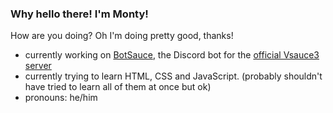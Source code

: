 ### Why hello there! I'm Monty!

How are you doing? Oh I'm doing pretty good, thanks!

- currently working on [BotSauce](https://www.github.com/BotSauce/BotSauce), the Discord bot for the [official Vsauce3 server](https://discord.gg/Mtmmm5J)
- currently trying to learn HTML, CSS and JavaScript. (probably shouldn't have tried to learn all of them at once but ok)
- pronouns: he/him
